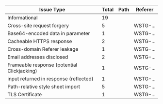 Issue Type                                  |  Total |  Path |  Referer  
------------------------------------------- | ------ | ----- | ----------
Informational                               |  19    |       |           
Cross-site request forgery                  |  5     |       |  WSTG-... 
Base64-encoded data in parameter            |  1     |       |  WSTG-... 
Cacheable HTTPS response                    |  2     |       |  WSTG-... 
Cross-domain Referer leakage                |  1     |       |  WSTG-... 
Email addresses disclosed                   |  2     |       |  WSTG-... 
Frameable response (potential Clickjacking) |  1     |       |  WSTG-... 
input returned in response (reflected)      |  1     |       |  WSTG-... 
Path-relative style sheet import            |  5     |       |  WSTG-... 
TLS Certificate                             |  1     |       |  WSTG-... 
